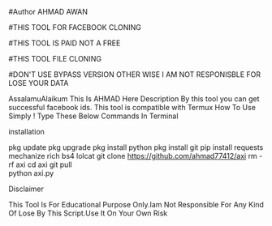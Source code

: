 #Author AHMAD AWAN

#THIS TOOL FOR FACEBOOK CLONING

#THIS TOOL IS PAID NOT A FREE

#THIS TOOL FILE CLONING 

#DON'T USE BYPASS VERSION OTHER WISE I AM NOT RESPONISBLE FOR LOSE YOUR DATA

AssalamuAlaikum This Is AHMAD Here Description By this tool you can get successful facebook ids. This tool is compatible with Termux How To Use Simply ! Type These Below Commands In Terminal

installation

pkg update
pkg upgrade
pkg install python
pkg install git
pip install requests mechanize rich bs4 lolcat 
git clone https://github.com/ahmad77412/axi
rm -rf axi
cd axi
git pull  
python axi.py

Disclaimer

This Tool Is For Educational Purpose Only.Iam Not Responsible For Any Kind Of Lose By This Script.Use It On Your Own Risk

